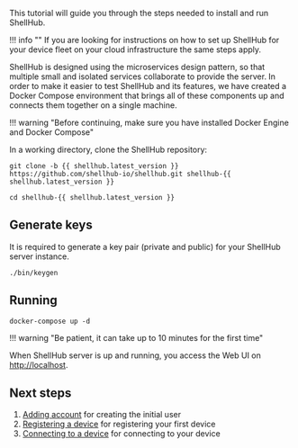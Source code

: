 This tutorial will guide you through the steps needed to install and
run ShellHub.

!!! info ""
    If you are looking for instructions on how to set up ShellHub for
    your device fleet on your cloud infrastructure the same steps apply.

ShellHub is designed using the microservices design pattern, so that multiple small 
and isolated services collaborate to provide the server.
In order to make it easier to test ShellHub and its features, we have created
a Docker Compose environment that brings all of these components up
and connects them together on a single machine.

!!! warning "Before continuing, make sure you have installed Docker Engine and Docker Compose"

In a working directory, clone the ShellHub repository:

```
git clone -b {{ shellhub.latest_version }} https://github.com/shellhub-io/shellhub.git shellhub-{{ shellhub.latest_version }}
```

```
cd shellhub-{{ shellhub.latest_version }}
```

## Generate keys

It is required to generate a key pair (private and public) for your ShellHub server instance.

```
./bin/keygen
```

## Running

```
docker-compose up -d
```

!!! warning "Be patient, it can take up to 10 minutes for the first time"

When ShellHub server is up and running, you access the Web UI on [http://localhost](http://localhost).

## Next steps

1. [Adding account](guides/adding-account.md) for creating the initial user
2. [Registering a device](guides/registering-device.md) for registering your first device
3. [Connecting to a device](guides/connecting-device.md) for connecting to your device
